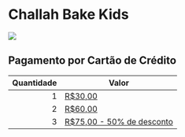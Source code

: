 # Challah Bake Kids

![](https://chabadjdp.github.io/kids/flyer.jpg)

## Pagamento por Cartão de Crédito

|Quantidade|Valor|
|---:|---|
|1|[R$30,00](https://cieloecommerce.cielo.com.br/TransactionalVNext/Checkout/Finalize/fe6565db-30a0-435c-8c11-bed8a41cf6e9?type=0)|
|2|[R$60,00](https://cieloecommerce.cielo.com.br/transactionalvnext/order/buynow/45dfe4dd-095c-4349-a8b9-eeee9d8d484d)|
|3|[R$75,00 - 50% de desconto](https://cieloecommerce.cielo.com.br/transactionalvnext/order/buynow/45dfe4dd-095c-4349-a8b9-eeee9d8d484d)|
